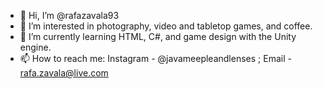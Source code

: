 - 👋 Hi, I’m @rafazavala93
- 👀 I’m interested in photography, video and tabletop games, and coffee.
- 🌱 I’m currently learning HTML, C#, and game design with the Unity engine.
- 📫 How to reach me: Instagram - @javameepleandlenses ; Email - rafa.zavala@live.com

<!---
rafazavala93/rafazavala93 is a ✨ special ✨ repository because its `README.md` (this file) appears on your GitHub profile.
You can click the Preview link to take a look at your changes.
--->
